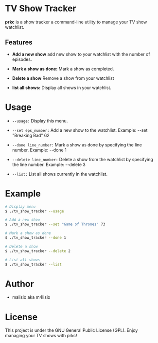 # TV Show Tracker
**prkc** is a show tracker a command-line utility to manage your TV show watchlist.
## Features
- **Add a new show** add new show to your watchlist with the number of episodes.

- **Mark a show as done:** Mark a show as completed.
  
- **Delete a show** Remove a show from your watchlist
  
- **list all shows:** Display all shows in your watchlist.
  
# Usage
- `--usage:` Display this menu.

- `--set eps_number:` Add a new show to the watchlist. Example: --set "Breaking Bad" 62

- `--done line_number:` Mark a show as done by specifying the line number. Example: --done 1

- `--delete line_number:` Delete a show from the watchlist by specifying the line number. Example: --delete 3

- `--list:` List all shows currently in the watchlist.
  
# Example

```bash
# Display menu
$ ./tv_show_tracker --usage

# Add a new show
$ ./tv_show_tracker --set "Game of Thrones" 73

# Mark a show as done
$ ./tv_show_tracker --done 1

# Delete a show
$ ./tv_show_tracker --delete 2

# List all shows
$ ./tv_show_tracker --list

```
# Author
- malisio aka m4lisio
# License
This project is under the GNU General Public License (GPL).
Enjoy managing your TV shows with prkc!
